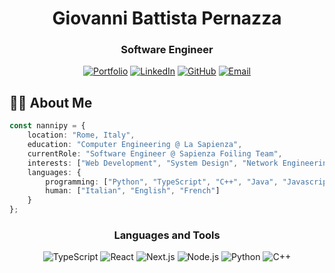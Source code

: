 
<div align="center">
  

  # Giovanni Battista Pernazza
  ### Software Engineer 

  [![Portfolio](https://img.shields.io/badge/Portfolio-000000?style=for-the-badge&logo=About.me&logoColor=white)](https://nannipy.vercel.app/)
  [![LinkedIn](https://img.shields.io/badge/LinkedIn-0077B5?style=for-the-badge&logo=linkedin&logoColor=white)](https://www.linkedin.com/in/giovannibpernazza)
  [![GitHub](https://img.shields.io/badge/GitHub-100000?style=for-the-badge&logo=github&logoColor=white)](https://github.com/nannipy)
  [![Email](https://img.shields.io/badge/Email-D14836?style=for-the-badge&logo=gmail&logoColor=white)](mailto:gb.pernazza@gmail.com)
</div>

## 👨‍💻 About Me

```typescript
const nannipy = {
    location: "Rome, Italy",
    education: "Computer Engineering @ La Sapienza",
    currentRole: "Software Engineer @ Sapienza Foiling Team",
    interests: ["Web Development", "System Design", "Network Engineering"],
    languages: {
        programming: ["Python", "TypeScript", "C++", "Java", "Javascript"],
        human: ["Italian", "English", "French"]
    }
};
```
<div align="center">

### Languages and Tools

![TypeScript](https://img.shields.io/badge/-TypeScript-3178C6?style=flat-square&logo=typescript&logoColor=white)
![React](https://img.shields.io/badge/-React-61DAFB?style=flat-square&logo=react&logoColor=black)
![Next.js](https://img.shields.io/badge/-Next.js-000000?style=flat-square&logo=next.js&logoColor=white)
![Node.js](https://img.shields.io/badge/-Node.js-339933?style=flat-square&logo=node.js&logoColor=white)
![Python](https://img.shields.io/badge/-Python-3776AB?style=flat-square&logo=python&logoColor=white)
![C++](https://img.shields.io/badge/-C++-00599C?style=flat-square&logo=c%2B%2B&logoColor=white)

</div>
